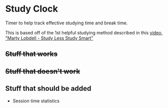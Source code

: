 # Study Clock

Timer to help track effective studying time and break time.

This is based off of the 1st helpful studying method described in this [video, "Marty Lobdell - Study Less Study Smart"]( https://www.youtube.com/watch?v=IlU-zDU6aQ0] )

## ~~Stuff that works~~

## ~~Stuff that doesn't work~~

## Stuff that should be added

 - Session time statistics